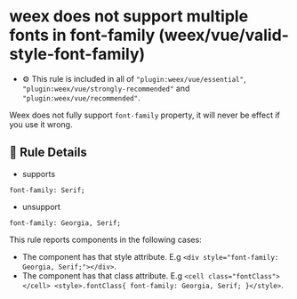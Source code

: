 # weex does not support multiple fonts in font-family (weex/vue/valid-style-font-family)

- :gear: This rule is included in all of `"plugin:weex/vue/essential"`, `"plugin:weex/vue/strongly-recommended"` and `"plugin:weex/vue/recommended"`.

Weex does not fully support `font-family` property, it will never be effect if you use it wrong.

## :book: Rule Details

- supports

```
font-family: Serif;
```

- unsupport

```
font-family: Georgia, Serif;
```

This rule reports components in the following cases:

- The component has that style attribute. E.g `<div style="font-family: Georgia, Serif;"></div>`.
- The component has that class attribute. E.g `<cell class="fontClass"></cell> <style>.fontClass{ font-family: Georgia, Serif; }</style>`.